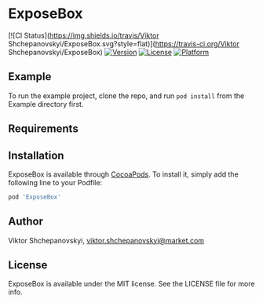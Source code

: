 # ExposeBox

[![CI Status](https://img.shields.io/travis/Viktor Shchepanovskyi/ExposeBox.svg?style=flat)](https://travis-ci.org/Viktor Shchepanovskyi/ExposeBox)
[![Version](https://img.shields.io/cocoapods/v/ExposeBox.svg?style=flat)](https://cocoapods.org/pods/ExposeBox)
[![License](https://img.shields.io/cocoapods/l/ExposeBox.svg?style=flat)](https://cocoapods.org/pods/ExposeBox)
[![Platform](https://img.shields.io/cocoapods/p/ExposeBox.svg?style=flat)](https://cocoapods.org/pods/ExposeBox)

## Example

To run the example project, clone the repo, and run `pod install` from the Example directory first.

## Requirements

## Installation

ExposeBox is available through [CocoaPods](https://cocoapods.org). To install
it, simply add the following line to your Podfile:

```ruby
pod 'ExposeBox'
```

## Author

Viktor Shchepanovskyi, viktor.shchepanovskyi@market.com

## License

ExposeBox is available under the MIT license. See the LICENSE file for more info.
